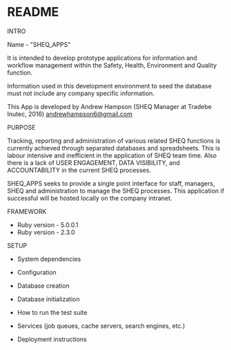 # README

INTRO

Name - "SHEQ_APPS"

It is intended to develop prototype applications for information and workflow 
management within the Safety, Health, Environment and Quality function.

Information used in this development environment to seed the database must not
include any company specific information.

This App is developed by Andrew Hampson (SHEQ Manager at Tradebe Inutec, 2016)
andrewhampson6@gmail.com

PURPOSE

Tracking, reporting and administration of various related SHEQ functions is 
currently achieved through separated databases and spreadsheets. This is labour 
intensive and inefficient in the application of SHEQ team time. Also there is a 
lack of USER ENGAGEMENT, DATA VISIBILITY, and ACCOUNTABILITY in the current SHEQ
processes.

SHEQ_APPS seeks to provide a single point interface for staff, managers, SHEQ 
and administration to manage the SHEQ processes. This application if successful
will be hosted locally on the company intranet.

FRAMEWORK

* Ruby version - 5.0.0.1
* Ruby version - 2.3.0


SETUP

* System dependencies

* Configuration

* Database creation

* Database initialization

* How to run the test suite

* Services (job queues, cache servers, search engines, etc.)

* Deployment instructions

